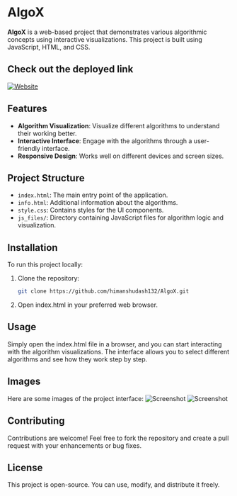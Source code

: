 # AlgoX

**AlgoX** is a web-based project that demonstrates various algorithmic concepts using interactive visualizations. This project is built using JavaScript, HTML, and CSS.

## Check out the deployed link 
[![Website](https://img.shields.io/badge/Portfolio-%2300C7B7.svg?style=for-the-badge&logo=google-chrome&logoColor=white)](https://himanshudash132.github.io/AlgoX/) 

## Features

- **Algorithm Visualization**: Visualize different algorithms to understand their working better.
- **Interactive Interface**: Engage with the algorithms through a user-friendly interface.
- **Responsive Design**: Works well on different devices and screen sizes.

## Project Structure

- `index.html`: The main entry point of the application.
- `info.html`: Additional information about the algorithms.
- `style.css`: Contains styles for the UI components.
- `js_files/`: Directory containing JavaScript files for algorithm logic and visualization.

## Installation

To run this project locally:

1. Clone the repository:
   ```bash
   git clone https://github.com/himanshudash132/AlgoX.git

   
2. Open index.html in your preferred web browser.

## Usage
Simply open the index.html file in a browser, and you can start interacting with the algorithm visualizations. The interface allows you to select different algorithms and see how they work step by step.

## Images
Here are some images of the project interface:
![Screenshot](https://github.com/himanshudash132/AlgoX/blob/main/images/1.png)
![Screenshot](https://github.com/himanshudash132/AlgoX/blob/main/images/2.png)

## Contributing
Contributions are welcome! Feel free to fork the repository and create a pull request with your enhancements or bug fixes.

## License
This project is open-source. You can use, modify, and distribute it freely.
   
